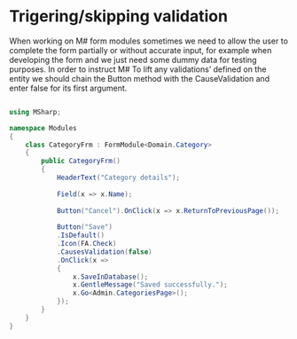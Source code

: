 # Trigering/skipping validation

When working on M# form modules sometimes we need to allow the user to complete the form partially or without accurate input, for example when developing the form and we just need some dummy data for testing purposes. In order to instruct M# To lift any validations’ defined on the entity we should chain the Button method with the CauseValidation and enter false for its first argument.



```csharp

using MSharp;

namespace Modules
{
    class CategoryFrm : FormModule<Domain.Category>
    {
        public CategoryFrm()
        {
            HeaderText("Category details");
            
            Field(x => x.Name);
            
            Button("Cancel").OnClick(x => x.ReturnToPreviousPage());
            
            Button("Save")
            .IsDefault()
            .Icon(FA.Check)
            .CausesValidation(false)
            .OnClick(x =>
            {
                x.SaveInDatabase();
                x.GentleMessage("Saved successfully.");
                x.Go<Admin.CategoriesPage>();
            });
        }
    }
}

```